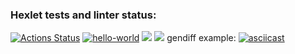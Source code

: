 ### Hexlet tests and linter status:
[![Actions Status](https://github.com/HelgiMagic/frontend-project-46/workflows/hexlet-check/badge.svg)](https://github.com/HelgiMagic/frontend-project-46/actions)
[![hello-world](https://github.com/HelgiMagic/frontend-project-46/actions/workflows/my-check.yml/badge.svg)](https://github.com/HelgiMagic/frontend-project-46/actions/workflows/my-check.yml)
<a href="https://codeclimate.com/github/HelgiMagic/frontend-project-46/maintainability"><img src="https://api.codeclimate.com/v1/badges/b149de33acd442d4fb8c/maintainability" /></a>
<a href="https://codeclimate.com/github/HelgiMagic/frontend-project-46/test_coverage"><img src="https://api.codeclimate.com/v1/badges/b149de33acd442d4fb8c/test_coverage" /></a>
gendiff example:
[![asciicast](https://asciinema.org/a/Zk1NKCizw8vlf4QZRglZZg0UM.svg)](https://asciinema.org/a/Zk1NKCizw8vlf4QZRglZZg0UM)